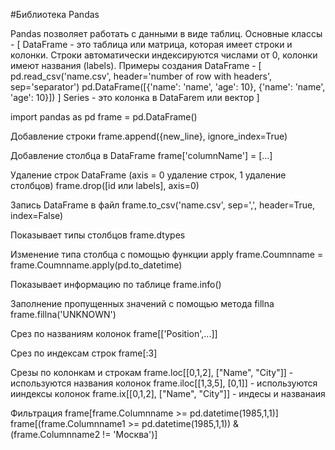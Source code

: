 #Библиотека Pandas

Pandas позволяет работать с данными в виде таблиц. Основные классы - 
 [
 DataFrame - это таблица или матрица, которая имеет строки и колонки. Строки автоматически индексируются числами от 0, колонки имеют названия (labels). Примеры создания DataFrame - 
 [
 pd.read_csv('name.csv', header='number of row with headers', sep='separator')
 pd.DataFrame([{'name': 'name', 'age': 10}, {'name': 'name', 'age': 10}])
 ]
 Series - это колонка в DataFarem или вектор
 ]

import pandas as pd
frame = pd.DataFrame()

Добавление строки
frame.append({new_line}, ignore_index=True)

Добавление столбца в DataFrame
frame['columnName'] = [...]

Удаление строк DataFrame (axis = 0 удаление строк, 1 удаление столбцов)
frame.drop([id или labels], axis=0)

Запись DataFrame в файл
frame.to_csv('name.csv', sep=',', header=True, index=False)

Показывает типы столбцов
frame.dtypes

Изменение типа столбца с помощью функции apply
frame.Coumnname = frame.Coumnname.apply(pd.to_datetime)

Показывает информацию по таблице
frame.info()

Заполнение пропущенных значений с помощью метода fillna
frame.fillna('UNKNOWN')

Срез по названиям колонок
frame[['Position',...]]

Срез по индексам строк
frame[:3] 

Срезы по колонкам и строкам
frame.loc[[0,1,2], ["Name", "City"]]  - используются названия колонок
frame.iloc[[1,3,5], [0,1]]  - используются ииндексы колонок
frame.ix[[0,1,2], ["Name", "City"]]  - индесы и названаия

Фильтрация
frame[frame.Columnname >= pd.datetime(1985,1,1)]
frame[(frame.Columnname1 >= pd.datetime(1985,1,1)) &
      (frame.Columnname2 != 'Москва')]